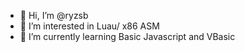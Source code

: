 - 👋 Hi, I’m @ryzsb
- 👀 I’m interested in Luau/ x86 ASM
- 🌱 I’m currently learning Basic Javascript and VBasic

<!---
ryzsb/ryzsb is a ✨ special ✨ repository because its `README.md` (this file) appears on your GitHub profile.
You can click the Preview link to take a look at your changes.
--->
